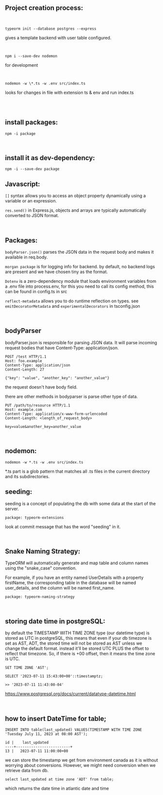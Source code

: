 ## Project creation process:

<br />

```
typeorm init --database postgres --express
```

gives a template backend with user table configured.

<br />

```
npm i --save-dev nodemon
```

for development

<br />

```
nodemon -w \*.ts -w .env src/index.ts
```

looks for changes in file with extension ts & env and run index.ts

<br />
<br />

## install packages:

```
npm -i package
```

<br />

## install it as dev-dependency:

```
npm -i --save-dev package
```

## Javascript:

`[]` syntax allows you to access an object property dynamically using a variable or an expression.

`res.send()` in Express.js, objects and arrays are typically automatically converted to JSON format.

<br />

## Packages:

`bodyParser.json()` parses the JSON data in the request body and makes it available in req.body.

`morgan package` is for logging info for backend. by default, no backend logs are present and we have chosen tiny as the format.

`Dotenv` is a zero-dependency module that loads environment variables from a .env file into process.env, for this you need to call its config method, this can be found in config.ts in src

`reflect-metadata` allows you to do runtime reflection on types. see `emitDecoratorMetadata` and `experimentalDecorators` in tsconfig.json

<br />

## bodyParser

bodyParser.json is responsible for parsing JSON data. It will parse incoming request bodies that have Content-Type: application/json.

```
POST /test HTTP/1.1
Host: foo.example
Content-Type: application/json
Content-Length: 27

{"key": "value", "another_key": "another_value"}
```

the request doesn't have body field.

there are other methods in bodyparser is parse other type of data.

```
PUT /path/to/resource HTTP/1.1
Host: example.com
Content-Type: application/x-www-form-urlencoded
Content-Length: <length_of_request_body>

key=value&another_key=another_value
```

<br />

## nodemon:

```
nodemon -w *.ts -w .env src/index.ts
```

\*.ts part is a glob pattern that matches all .ts files in the current directory and its subdirectories.

## seeding:

seeding is a concept of populating the db with some data at the start of the server.

`package: typeorm-extensions`

look at commit message that has the word "seeding" in it.

<br />

## Snake Naming Strategy:

TypeORM will automatically generate and map table and column names using the "snake_case" convention.

For example, if you have an entity named UserDetails with a property firstName, the corresponding table in the database will be named user_details, and the column will be named first_name.

`package: typeorm-naming-strategy`

<br />

## storing date time in postgreSQL:

by default the TIMESTAMP WITH TIME ZONE type (our datetime type) is stored as UTC in postgreSQL, this means that even if your db timezone is set as AST, ADT, the stored time will not be stored as AST unless we change the default format. instead it'll be stored UTC PLUS the offset to reflect that timezone. So, if there is +00 offset, then it means the time zone is UTC.

```
SET TIME ZONE 'AST';

SELECT '2023-07-11 15:43:00+00'::timestamptz;

>> '2023-07-11 11:43:00-04'
```

https://www.postgresql.org/docs/current/datatype-datetime.html

<br />

## how to insert DateTime for table;

```
INSERT INTO table(last_updated) VALUES(TIMESTAMP WITH TIME ZONE 'Tuesday July 11, 2023 at 08:00 AST');

id |    last_updated
----+-------------------------+
13 |   2023-07-11 11:00:00+00

```

we can store the timestamp we get from environment canada as it is without worrying about conversions. However, we might need conversion when we retrieve data from db.

```
select last_updated at time zone 'ADT' from table;
```

which returns the date time in atlantic date and time
